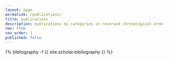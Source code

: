 ```yaml
---
layout: page
permalink: /publications/
title: publications
description: publications by categories in reversed chronological order. generated by jekyll-scholar.
nav: true
nav_order: 1
published: false
---
```

<!-- _pages/publications.md -->
<div class="publications">

{% bibliography -f {{ site.scholar.bibliography }} %}

</div>
